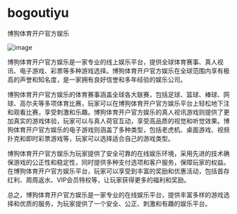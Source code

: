 # bogoutiyu
博狗体育开户官方娱乐

![image](https://user-images.githubusercontent.com/132263395/236115159-3f7bba23-c267-4368-bf61-d8b575b2afb5.png)


博狗体育开户官方娱乐是一家专业的线上娱乐平台，提供全球体育赛事、真人视讯、电子游戏、彩票等多种游戏选择。博狗体育开户官方娱乐在全球范围内享有极高的声誉和知名度，是一家拥有良好信誉和多年经验的娱乐公司。

博狗体育开户官方娱乐的体育赛事涵盖全球各大联赛，包括足球、篮球、棒球、网球、高尔夫等多项体育比赛，玩家可以在博狗体育开户官方娱乐平台上轻松地下注和观看比赛，享受刺激和乐趣。博狗体育开户官方娱乐的真人视讯游戏则提供了更加真实的游戏体验，玩家可以与真人荷官互动，享受高品质的视觉和听觉效果。博狗体育开户官方娱乐的电子游戏则涵盖了多种类型，包括老虎机、桌面游戏、视频扑克和即时彩票游戏等，玩家可以选择适合自己的游戏类型。

博狗体育开户官方娱乐为玩家提供了安全可靠的在线娱乐环境，采用先进的技术确保游戏的公正性和稳定性，同时提供多种支付选项和客户服务，保障玩家的权益。在博狗体育开户官方娱乐平台，玩家可以享受到丰富的奖励和优惠活动，包括首存红利、周周返水、VIP会员特权等，让玩家获得更多的福利和奖励。

总之，博狗体育开户官方娱乐是一家专业的在线娱乐平台，提供丰富多样的游戏选择和优质的服务，为玩家提供了一个安全、公正、刺激和有趣的娱乐平台。
